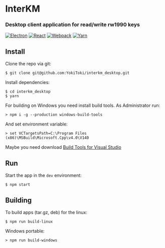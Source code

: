 # InterKM
### Desktop client application for read/write rw1990 keys
[![Electron](https://user-images.githubusercontent.com/1845813/75061623-adfd0000-5513-11ea-914a-e9c6ba83405b.png)](https://www.electronjs.org/)
[![React](https://user-images.githubusercontent.com/1845813/41495585-3cf32294-7154-11e8-8039-a474aea40af4.png)](https://reactjs.org/)
[![Webpack](https://user-images.githubusercontent.com/1845813/41495593-5f397b64-7154-11e8-8e81-32aa44ee4395.png)](https://webpack.github.io/)
[![Yarn](https://user-images.githubusercontent.com/1845813/41504556-065d99ac-721d-11e8-814a-0c7c22ae19b1.png)](https://yarnpkg.com/)
## Install

Clone the repo via git:

```
$ git clone git@github.com:YokiToki/interkm_desktop.git
```

Install dependencies:

```
$ cd interkm_desktop
$ yarn
```

For building on Windows you need install build tools.
As Administrator run:

```
> npm i -g --production windows-build-tools
```

And set environment variable:

```
> set VCTargetsPath=C:\Program Files (x86)\MSBuild\Microsoft.Cpp\v4.0\V140
```

Maybe you need download [Build Tools for Visual Studio](https://download.visualstudio.microsoft.com/download/pr/11503713/e64d79b40219aea618ce2fe10ebd5f0d/vs_BuildTools.exe)

## Run

Start the app in the `dev` environment:

```
$ npm start
```

## Building

To build apps (tar.gz, deb) for the linux:

```
$ npm run build-linux
```

Windows portable:

```
> npm run build-windows
```